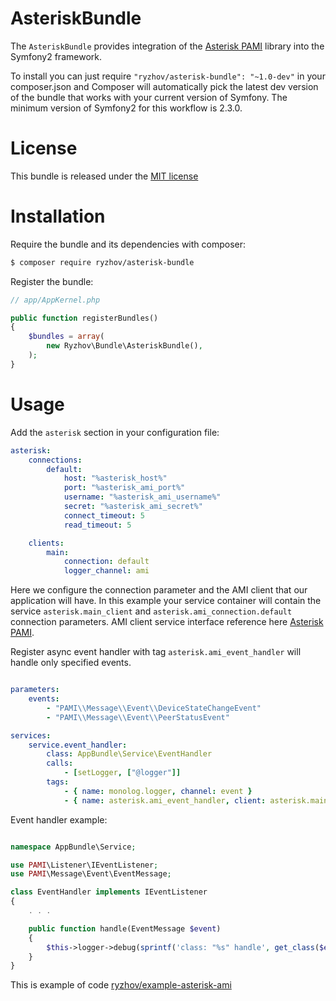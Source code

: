 AsteriskBundle
==============

The `AsteriskBundle` provides integration of the [Asterisk PAMI](https://github.com/ryzhov/PAMI)
library into the Symfony2 framework.

To install you can just require `"ryzhov/asterisk-bundle": "~1.0-dev"` in your composer.json
and Composer will automatically pick the latest dev version of the bundle that works with
your current version of Symfony. The minimum version of Symfony2 for this workflow
is 2.3.0.


License
=======

This bundle is released under the [MIT license](LICENSE)

Installation
============

Require the bundle and its dependencies with composer:

```bash
$ composer require ryzhov/asterisk-bundle
```

Register the bundle:

```php
// app/AppKernel.php

public function registerBundles()
{
    $bundles = array(
        new Ryzhov\Bundle\AsteriskBundle(),
    );
}
```

Usage
=====

Add the `asterisk` section in your configuration file:

```yaml
asterisk:
    connections:
        default:
            host: "%asterisk_host%"
            port: "%asterisk_ami_port%"
            username: "%asterisk_ami_username%"
            secret: "%asterisk_ami_secret%"
            connect_timeout: 5
            read_timeout: 5

    clients:
        main:
            connection: default
            logger_channel: ami
```

Here we configure the connection parameter and the AMI client that our application will have.
In this example your service container will contain the service `asterisk.main_client` and
 `asterisk.ami_connection.default` connection parameters.
AMI client service interface reference here [Asterisk PAMI](https://github.com/ryzhov/PAMI).

Register async event handler with tag `asterisk.ami_event_handler` will handle only specified events.

```yaml

parameters:
    events: 
        - "PAMI\\Message\\Event\\DeviceStateChangeEvent"
        - "PAMI\\Message\\Event\\PeerStatusEvent"

services:
    service.event_handler:
        class: AppBundle\Service\EventHandler
        calls:
            - [setLogger, ["@logger"]]
        tags:
            - { name: monolog.logger, channel: event }
            - { name: asterisk.ami_event_handler, client: asterisk.main_client, events: "%events%" }

```

Event handler example:

```php

namespace AppBundle\Service;

use PAMI\Listener\IEventListener;
use PAMI\Message\Event\EventMessage;

class EventHandler implements IEventListener
{
    . . .

    public function handle(EventMessage $event)
    {
        $this->logger->debug(sprintf('class: "%s" handle', get_class($event)));
    }
}

```

This is example of code  [ryzhov/example-asterisk-ami](https://github.com/ryzhov/example-asterisk-ami)
